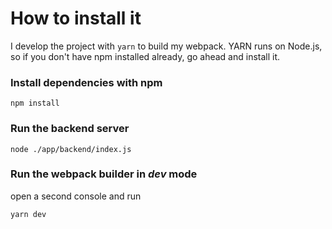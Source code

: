 # How to install it

I develop the project with `yarn` to build my webpack. 
YARN runs on Node.js, so if you don't have npm installed already, go ahead and install it.

### Install dependencies with npm

```
npm install
```

### Run the backend server
``` 
node ./app/backend/index.js
```

### Run the webpack builder in *dev* mode
open a second console and run

``` 
yarn dev
```

